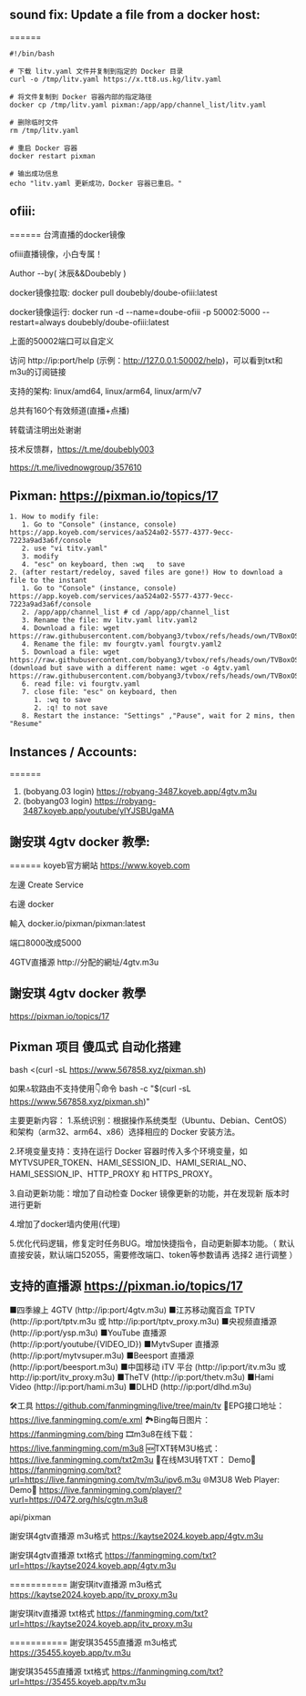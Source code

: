 ## sound fix: Update a file from a docker host:
======
```
#!/bin/bash

# 下载 litv.yaml 文件并复制到指定的 Docker 目录
curl -o /tmp/litv.yaml https://x.tt8.us.kg/litv.yaml

# 将文件复制到 Docker 容器内部的指定路径
docker cp /tmp/litv.yaml pixman:/app/app/channel_list/litv.yaml

# 删除临时文件
rm /tmp/litv.yaml

# 重启 Docker 容器
docker restart pixman

# 输出成功信息
echo "litv.yaml 更新成功，Docker 容器已重启。"
```




## ofiii:
======
台湾直播的docker镜像

ofiii直播镜像，小白专属！

Author --by( 沐辰&&Doubebly )

docker镜像拉取: docker pull doubebly/doube-ofiii:latest

docker镜像运行: docker run -d --name=doube-ofiii -p 50002:5000 --restart=always doubebly/doube-ofiii:latest

上面的50002端口可以自定义

访问 http://ip:port/help (示例：http://127.0.0.1:50002/help)，可以看到txt和m3u的订阅链接

支持的架构: linux/amd64, linux/arm64, linux/arm/v7

总共有160个有效频道(直播+点播)

转载请注明出处谢谢

技术反馈群，https://t.me/doubebly003


https://t.me/livednowgroup/357610





## Pixman: https://pixman.io/topics/17
    1. How to modify file:
       1. Go to "Console" (instance, console) https://app.koyeb.com/services/aa524a02-5577-4377-9ecc-7223a9ad3a6f/console
       2. use "vi titv.yaml"
       3. modify
       4. "esc" on keyboard, then :wq   to save
    2. (after restart/redeloy, saved files are gone!) How to download a file to the instant
       1. Go to "Console" (instance, console) https://app.koyeb.com/services/aa524a02-5577-4377-9ecc-7223a9ad3a6f/console
       2. /app/app/channel_list # cd /app/app/channel_list
       3. Rename the file: mv litv.yaml litv.yaml2 
       4. Download a file: wget https://raw.githubusercontent.com/bobyang3/tvbox/refs/heads/own/TVBoxOSC/pixman/litv.yaml
       4. Rename the file: mv fourgtv.yaml fourgtv.yaml2 
       5. Download a file: wget https://raw.githubusercontent.com/bobyang3/tvbox/refs/heads/own/TVBoxOSC/pixman/fourgtv.yaml  (download but save with a different name: wget -o 4gtv.yaml https://raw.githubusercontent.com/bobyang3/tvbox/refs/heads/own/TVBoxOSC/pixman/fourgtv.yaml)
       6. read file: vi fourgtv.yaml
       7. close file: "esc" on keyboard, then 
          1. :wq to save
          2. :q! to not save 
       8. Restart the instance: "Settings" ,"Pause", wait for 2 mins, then "Resume"
   

## Instances / Accounts: 
======
1. (bobyang.03 login) https://robyang-3487.koyeb.app/4gtv.m3u
2. (bobyang03 login) https://robyang-3487.koyeb.app/youtube/ylYJSBUgaMA


## 謝安琪 4gtv docker 教學:
======
koyeb官方網站
https://www.koyeb.com

左邊 Create Service

右邊 docker

輸入 docker.io/pixman/pixman:latest

端口8000改成5000

4GTV直播源
http://分配的網址/4gtv.m3u

## 謝安琪 4gtv docker 教學
https://pixman.io/topics/17





## Pixman 项目 傻瓜式 自动化搭建

bash <(curl -sL https://www.567858.xyz/pixman.sh)

如果🔝软路由不支持使用👇命令
bash -c "$(curl -sL https://www.567858.xyz/pixman.sh)"

主要更新内容：
1.系统识别：根据操作系统类型（Ubuntu、Debian、CentOS）和架构（arm32、arm64、x86）选择相应的 Docker 安装方法。

2.环境变量支持：支持在运行 Docker 容器时传入多个环境变量，如 MYTVSUPER_TOKEN、HAMI_SESSION_ID、HAMI_SERIAL_NO、HAMI_SESSION_IP、HTTP_PROXY 和 HTTPS_PROXY。

3.自动更新功能：增加了自动检查 Docker 镜像更新的功能，并在发现新
版本时进行更新

4.增加了docker墙内使用(代理)

5.优化代码逻辑，修复定时任务BUG。增加快捷指令，自动更新脚本功能。（ 默认直接安装，默认端口52055，需要修改端口、token等参数请再 选择2 进行调整 ）




## 支持的直播源 https://pixman.io/topics/17
■四季線上 4GTV (http://ip:port/4gtv.m3u)
■江苏移动魔百盒 TPTV (http://ip:port/tptv.m3u 或 http://ip:port/tptv_proxy.m3u)
■央视频直播源 (http://ip:port/ysp.m3u)
■YouTube 直播源 (http://ip:port/youtube/{VIDEO_ID})
■MytvSuper 直播源 (http://ip:port/mytvsuper.m3u)
■Beesport 直播源 (http://ip:port/beesport.m3u)
■中国移动 iTV 平台 (http://ip:port/itv.m3u 或 http://ip:port/itv_proxy.m3u)
■TheTV (http://ip:port/thetv.m3u)
■Hami Video (http://ip:port/hami.m3u)
■DLHD (http://ip:port/dlhd.m3u)



🛠️工具 https://github.com/fanmingming/live/tree/main/tv
📆EPG接口地址：
https://live.fanmingming.com/e.xml
🏞️Bing每日图片：
https://fanmingming.com/bing
🎞️m3u8在线下载：
https://live.fanmingming.com/m3u8
🆕TXT转M3U格式：
https://live.fanmingming.com/txt2m3u
📄在线M3U转TXT：
Demo🔗 https://fanmingming.com/txt?url=https://live.fanmingming.com/tv/m3u/ipv6.m3u
🌐M3U8 Web Player:
Demo🔗 https://live.fanmingming.com/player/?vurl=https://0472.org/hls/cgtn.m3u8




api/pixman



謝安琪4gtv直播源
m3u格式
https://kaytse2024.koyeb.app/4gtv.m3u

謝安琪4gtv直播源
txt格式
https://fanmingming.com/txt?url=https://kaytse2024.koyeb.app/4gtv.m3u

===========
謝安琪itv直播源
m3u格式
https://kaytse2024.koyeb.app/itv_proxy.m3u

謝安琪itv直播源
txt格式
https://fanmingming.com/txt?url=https://kaytse2024.koyeb.app/itv_proxy.m3u

===========
謝安琪35455直播源
m3u格式
https://35455.koyeb.app/tv.m3u

謝安琪35455直播源
txt格式
https://fanmingming.com/txt?url=https://35455.koyeb.app/tv.m3u